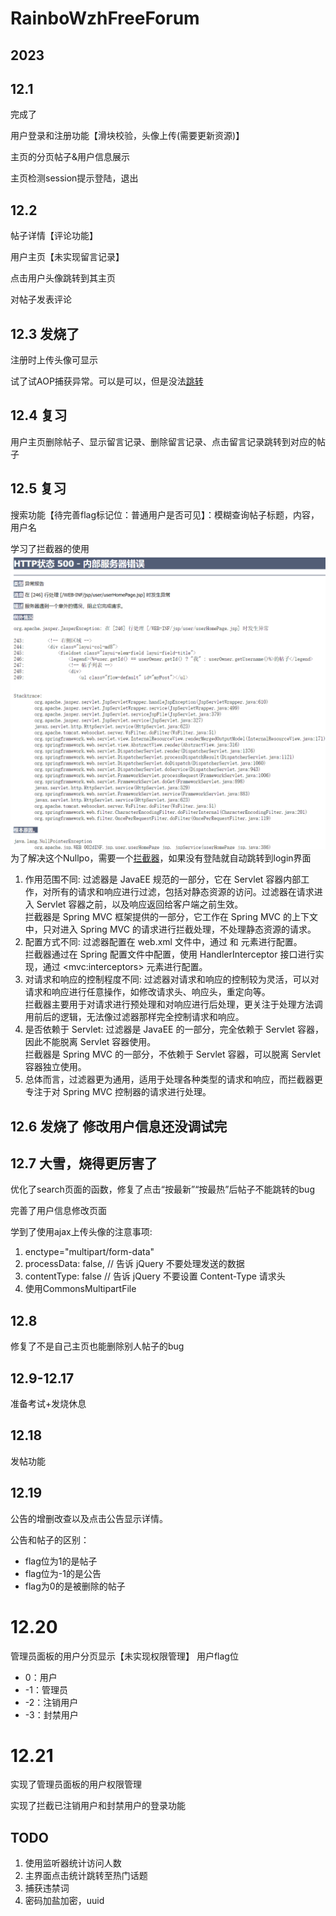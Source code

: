 # RainboWzhFreeForum

## 2023
## 12.1
完成了

用户登录和注册功能【滑块校验，头像上传(需要更新资源)】

主页的分页帖子&用户信息展示

主页检测session提示登陆，退出

## 12.2 
帖子详情【评论功能】

用户主页【未实现留言记录】

点击用户头像跳转到其主页

对帖子发表评论

## 12.3 发烧了
注册时上传头像可显示

试了试AOP捕获异常。可以是可以，但是没法[跳转](src/main/java/com/acn/controller/GlobalExceptionHandler.java)

## 12.4 复习
用户主页删除帖子、显示留言记录、删除留言记录、点击留言记录跳转到对应的帖子

## 12.5 复习
搜索功能【待完善flag标记位：普通用户是否可见】：模糊查询帖子标题，内容，用户名

学习了拦截器的使用
![img.png](概念图/Nullpo.png)
为了解决这个Nullpo，需要一个[拦截器](src/main/java/com/acn/controller/LoginInterceptor.java)，如果没有登陆就自动跳转到login界面
1. 作用范围不同:
    过滤器是 JavaEE 规范的一部分，它在 Servlet 容器内部工作，对所有的请求和响应进行过滤，包括对静态资源的访问。过滤器在请求进入 Servlet 容器之前，以及响应返回给客户端之前生效。<br>
    拦截器是 Spring MVC 框架提供的一部分，它工作在 Spring MVC 的上下文中，只对进入 Spring MVC 的请求进行拦截处理，不处理静态资源的请求。
2. 配置方式不同:
    过滤器配置在 web.xml 文件中，通过 <filter> 和 <filter-mapping> 元素进行配置。<br>
    拦截器通过在 Spring 配置文件中配置，使用 HandlerInterceptor 接口进行实现，通过 <mvc\:interceptors> 元素进行配置。
3. 对请求和响应的控制程度不同:
    过滤器对请求和响应的控制较为灵活，可以对请求和响应进行任意操作，如修改请求头、响应头，重定向等。<br>
    拦截器主要用于对请求进行预处理和对响应进行后处理，更关注于处理方法调用前后的逻辑，无法像过滤器那样完全控制请求和响应。
4. 是否依赖于 Servlet:
    过滤器是 JavaEE 的一部分，完全依赖于 Servlet 容器，因此不能脱离 Servlet 容器使用。<br>
    拦截器是 Spring MVC 的一部分，不依赖于 Servlet 容器，可以脱离 Servlet 容器独立使用。
5. 总体而言，过滤器更为通用，适用于处理各种类型的请求和响应，而拦截器更专注于对 Spring MVC 控制器的请求进行处理。

## 12.6 发烧了 修改用户信息还没调试完

## 12.7 大雪，烧得更厉害了
优化了search页面的函数，修复了点击“按最新”“按最热”后帖子不能跳转的bug

完善了用户信息修改页面

学到了使用ajax上传头像的注意事项:
1. enctype="multipart/form-data"
2. processData: false, // 告诉 jQuery 不要处理发送的数据
3. contentType: false   // 告诉 jQuery 不要设置 Content-Type 请求头
4. 使用CommonsMultipartFile

## 12.8 
修复了不是自己主页也能删除别人帖子的bug

## 12.9-12.17
准备考试+发烧休息

## 12.18 
发帖功能

## 12.19
公告的增删改查以及点击公告显示详情。

公告和帖子的区别：
- flag位为1的是帖子
- flag位为-1的是公告
- flag为0的是被删除的帖子

# 12.20
管理员面板的用户分页显示【未实现权限管理】
用户flag位
- 0：用户
- -1：管理员
- -2：注销用户
- -3：封禁用户

# 12.21
实现了管理员面板的用户权限管理

实现了拦截已注销用户和封禁用户的登录功能
## TODO
1. 使用监听器统计访问人数
2. 主界面点击统计跳转至热门话题
3. 捕获违禁词
4. 密码加盐加密，uuid